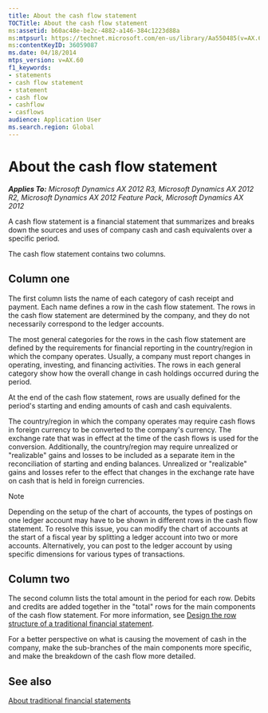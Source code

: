 ```yaml
---
title: About the cash flow statement
TOCTitle: About the cash flow statement
ms:assetid: b60ac48e-be2c-4882-a146-384c1223d88a
ms:mtpsurl: https://technet.microsoft.com/en-us/library/Aa550485(v=AX.60)
ms:contentKeyID: 36059087
ms.date: 04/18/2014
mtps_version: v=AX.60
f1_keywords:
- statements
- cash flow statement
- statement
- cash flow
- cashflow
- casflows
audience: Application User
ms.search.region: Global
---
```


# About the cash flow statement 


_**Applies To:** Microsoft Dynamics AX 2012 R3, Microsoft Dynamics AX 2012 R2, Microsoft Dynamics AX 2012 Feature Pack, Microsoft Dynamics AX 2012_

A cash flow statement is a financial statement that summarizes and breaks down the sources and uses of company cash and cash equivalents over a specific period.

The cash flow statement contains two columns.

## Column one

The first column lists the name of each category of cash receipt and payment. Each name defines a row in the cash flow statement. The rows in the cash flow statement are determined by the company, and they do not necessarily correspond to the ledger accounts.

The most general categories for the rows in the cash flow statement are defined by the requirements for financial reporting in the country/region in which the company operates. Usually, a company must report changes in operating, investing, and financing activities. The rows in each general category show how the overall change in cash holdings occurred during the period.

At the end of the cash flow statement, rows are usually defined for the period's starting and ending amounts of cash and cash equivalents.

The country/region in which the company operates may require cash flows in foreign currency to be converted to the company's currency. The exchange rate that was in effect at the time of the cash flows is used for the conversion. Additionally, the country/region may require unrealized or "realizable" gains and losses to be included as a separate item in the reconciliation of starting and ending balances. Unrealized or "realizable" gains and losses refer to the effect that changes in the exchange rate have on cash that is held in foreign currencies.


> [!NOTE]
> <P>Depending on the setup of the chart of accounts, the types of postings on one ledger account may have to be shown in different rows in the cash flow statement. To resolve this issue, you can modify the chart of accounts at the start of a fiscal year by splitting a ledger account into two or more accounts. Alternatively, you can post to the ledger account by using specific dimensions for various types of transactions.</P>



## Column two

The second column lists the total amount in the period for each row. Debits and credits are added together in the "total" rows for the main components of the cash flow statement. For more information, see [Design the row structure of a traditional financial statement](design-the-row-structure-of-a-traditional-financial-statement.md).

For a better perspective on what is causing the movement of cash in the company, make the sub-branches of the main components more specific, and make the breakdown of the cash flow more detailed.

## See also

[About traditional financial statements](about-traditional-financial-statements.md)

  


